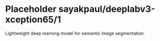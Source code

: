 # Placeholder sayakpaul/deeplabv3-xception65/1
Lightweight deep learning model for semantic image segmentation.

<!-- module-type: image-segmentation -->
<!-- network-architecture: DeepLab (xception65_coco_voc_trainaug) -->
<!-- dataset: pascal-voc-2012 -->
<!-- fine-tunable: false -->
<!-- license: Apache-2.0 -->
